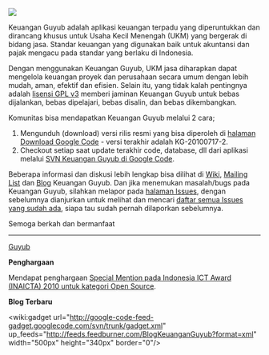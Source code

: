 [![](http://keuangan.guyub.co.id/wp-content/themes/simple-organization/img/logo.png)](http://keuangan.guyub.co.id)

Keuangan Guyub adalah aplikasi keuangan terpadu yang diperuntukkan dan dirancang khusus untuk Usaha Kecil Menengah (UKM) yang bergerak di bidang jasa. Standar keuangan yang digunakan baik untuk akuntansi dan pajak mengacu pada standar yang berlaku di Indonesia.

Dengan menggunakan Keuangan Guyub, UKM jasa diharapkan dapat mengelola keuangan proyek dan perusahaan secara umum dengan lebih mudah, aman, efektif dan efisien. Selain itu, yang tidak kalah pentingnya adalah [lisensi GPL v3](http://www.gnu.org/licenses/gpl.html) memberi jaminan Keuangan Guyub untuk bebas dijalankan, bebas dipelajari, bebas disalin, dan bebas dikembangkan.

Komunitas bisa mendapatkan Keuangan Guyub melalui 2 cara;
  1. Mengunduh (download) versi rilis resmi yang bisa diperoleh di [halaman Download Google Code](http://code.google.com/p/keuangan-guyub/downloads/list) - versi terakhir adalah KG-20100717-2.
  1. Checkout setiap saat update terakhir code, database, dll dari aplikasi melalui [SVN Keuangan Guyub di Google Code](http://code.google.com/p/keuangan-guyub/source/checkout).

Beberapa informasi dan diskusi lebih lengkap bisa dilihat di [Wiki](http://code.google.com/p/keuangan-guyub/w/list), [Mailing List](http://groups.google.com/group/keuangan-guyub) dan [Blog](http://keuangan.guyub.co.id) Keuangan Guyub. Dan jika menemukan masalah/bugs pada Keuangan Guyub, silahkan melapor pada [halaman Issues](http://code.google.com/p/keuangan-guyub/issues/list), dengan sebelumnya dianjurkan untuk melihat dan mencari [daftar semua Issues yang sudah ada](http://code.google.com/p/keuangan-guyub/issues/list?can=1&q=&colspec=ID+Type+Status+Priority+Milestone+Owner+Summary&cells=tiles), siapa tau sudah pernah dilaporkan sebelumnya.


Semoga berkah dan bermanfaat

---

[Guyub](http://guyub.co.id)

**Penghargaan**

Mendapat penghargaan [Special Mention pada Indonesia ICT Award (INAICTA) 2010 untuk kategori Open Source](http://www.inaicta.web.id/118/berita/daftar-pemenang-inaicta-2010/).

**Blog Terbaru**

<wiki:gadget url="http://google-code-feed-gadget.googlecode.com/svn/trunk/gadget.xml" up\_feeds="http://feeds.feedburner.com/BlogKeuanganGuyub?format=xml" width="500px" height="340px" border="0"/>
